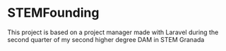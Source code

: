 # STEMFounding
This project is based on a project manager made with Laravel during the second quarter of my second higher degree DAM in STEM Granada
